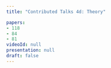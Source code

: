 ```yaml
---
title: "Contributed Talks 4d: Theory"

papers:
- 118
- 84
- 81
videoId: null
presentation: null
draft: false
---
```

